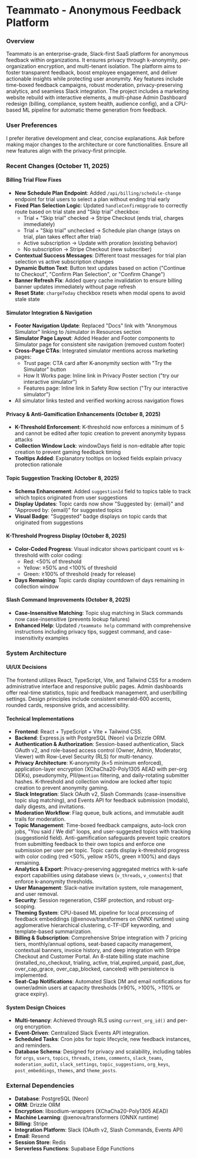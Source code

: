 # Teammato - Anonymous Feedback Platform

### Overview
Teammato is an enterprise-grade, Slack-first SaaS platform for anonymous feedback within organizations. It ensures privacy through k-anonymity, per-organization encryption, and multi-tenant isolation. The platform aims to foster transparent feedback, boost employee engagement, and deliver actionable insights while protecting user anonymity. Key features include time-boxed feedback campaigns, robust moderation, privacy-preserving analytics, and seamless Slack integration. The project includes a marketing website rebuild with interactive elements, a multi-phase Admin Dashboard redesign (billing, compliance, system health, audience config), and a CPU-based ML pipeline for automatic theme generation from feedback.

### User Preferences
I prefer iterative development and clear, concise explanations. Ask before making major changes to the architecture or core functionalities. Ensure all new features align with the privacy-first principle.

### Recent Changes (October 11, 2025)

#### Billing Trial Flow Fixes
- **New Schedule Plan Endpoint**: Added `/api/billing/schedule-change` endpoint for trial users to select a plan without ending trial early
- **Fixed Plan Selection Logic**: Updated `handleConfirmUpgrade` to correctly route based on trial state and "Skip trial" checkbox:
  - Trial + "Skip trial" checked → Stripe Checkout (ends trial, charges immediately)
  - Trial + "Skip trial" unchecked → Schedule plan change (stays on trial, plan takes effect after trial)
  - Active subscription → Update with proration (existing behavior)
  - No subscription → Stripe Checkout (new subscriber)
- **Contextual Success Messages**: Different toast messages for trial plan selection vs active subscription changes
- **Dynamic Button Text**: Button text updates based on action ("Continue to Checkout", "Confirm Plan Selection", or "Confirm Change")
- **Banner Refresh Fix**: Added query cache invalidation to ensure billing banner updates immediately without page refresh
- **Reset State**: `chargeToday` checkbox resets when modal opens to avoid stale state

#### Simulator Integration & Navigation
- **Footer Navigation Update**: Replaced "Docs" link with "Anonymous Simulator" linking to /simulator in Resources section
- **Simulator Page Layout**: Added Header and Footer components to Simulator page for consistent site navigation (removed custom footer)
- **Cross-Page CTAs**: Integrated simulator mentions across marketing pages:
  - Trust page: CTA card after K-anonymity section with "Try the Simulator" button
  - How It Works page: Inline link in Privacy Poster section ("try our interactive simulator")
  - Features page: Inline link in Safety Row section ("Try our interactive simulator")
- All simulator links tested and verified working across navigation flows

#### Privacy & Anti-Gamification Enhancements (October 8, 2025)
- **K-Threshold Enforcement**: K-threshold now enforces a minimum of 5 and cannot be edited after topic creation to prevent anonymity bypass attacks
- **Collection Window Lock**: windowDays field is non-editable after topic creation to prevent gaming feedback timing
- **Tooltips Added**: Explanatory tooltips on locked fields explain privacy protection rationale

#### Topic Suggestion Tracking (October 8, 2025)
- **Schema Enhancement**: Added `suggestionId` field to topics table to track which topics originated from user suggestions
- **Display Updates**: Topic cards now show "Suggested by: {email}" and "Approved by: {email}" for suggested topics
- **Visual Badge**: "Suggested" badge displays on topic cards that originated from suggestions

#### K-Threshold Progress Display (October 8, 2025)
- **Color-Coded Progress**: Visual indicator shows participant count vs k-threshold with color coding:
  - Red: <50% of threshold
  - Yellow: ≥50% and <100% of threshold
  - Green: ≥100% of threshold (ready for release)
- **Days Remaining**: Topic cards display countdown of days remaining in collection window

#### Slash Command Improvements (October 8, 2025)
- **Case-Insensitive Matching**: Topic slug matching in Slack commands now case-insensitive (prevents lookup failures)
- **Enhanced Help**: Updated `/teammato help` command with comprehensive instructions including privacy tips, suggest command, and case-insensitivity examples

### System Architecture

#### UI/UX Decisions
The frontend utilizes React, TypeScript, Vite, and Tailwind CSS for a modern administrative interface and responsive public pages. Admin dashboards offer real-time statistics, topic and feedback management, and user/billing settings. Design principles include consistent emerald-600 accents, rounded cards, responsive grids, and accessibility.

#### Technical Implementations
- **Frontend**: React + TypeScript + Vite + Tailwind CSS.
- **Backend**: Express.js with PostgreSQL (Neon) via Drizzle ORM.
- **Authentication & Authorization**: Session-based authentication, Slack OAuth v2, and role-based access control (Owner, Admin, Moderator, Viewer) with Row-Level Security (RLS) for multi-tenancy.
- **Privacy Architecture**: K-anonymity (k=5 minimum enforced), application-layer encryption (XChaCha20-Poly1305 AEAD with per-org DEKs), pseudonymity, PII/`@mention` filtering, and daily-rotating submitter hashes. K-threshold and collection window are locked after topic creation to prevent anonymity gaming.
- **Slack Integration**: Slack OAuth v2, Slash Commands (case-insensitive topic slug matching), and Events API for feedback submission (modals), daily digests, and invitations.
- **Moderation Workflow**: Flag queue, bulk actions, and immutable audit trails for moderation.
- **Topic Management**: Time-boxed feedback campaigns, auto-lock cron jobs, "You said / We did" loops, and user-suggested topics with tracking (suggestionId field). Anti-gamification safeguards prevent topic creators from submitting feedback to their own topics and enforce one submission per user per topic. Topic cards display k-threshold progress with color coding (red <50%, yellow ≥50%, green ≥100%) and days remaining.
- **Analytics & Export**: Privacy-preserving aggregated metrics with k-safe export capabilities using database views (`v_threads`, `v_comments`) that enforce k-anonymity thresholds.
- **User Management**: Slack-native invitation system, role management, and user removal.
- **Security**: Session regeneration, CSRF protection, and robust org-scoping.
- **Theming System**: CPU-based ML pipeline for local processing of feedback embeddings (@xenova/transformers on ONNX runtime) using agglomerative hierarchical clustering, c-TF-IDF keywording, and template-based summarization.
- **Billing & Subscription**: Comprehensive Stripe integration with 7 pricing tiers, monthly/annual options, seat-based capacity management, contextual banners, invoice history, and deep integration with Stripe Checkout and Customer Portal. An 8-state billing state machine (installed_no_checkout, trialing, active, trial_expired_unpaid, past_due, over_cap_grace, over_cap_blocked, canceled) with persistence is implemented.
- **Seat-Cap Notifications**: Automated Slack DM and email notifications for owner/admin users at capacity thresholds (≥90%, >100%, >110% or grace expiry).

#### System Design Choices
- **Multi-tenancy**: Achieved through RLS using `current_org_id()` and per-org encryption.
- **Event-Driven**: Centralized Slack Events API integration.
- **Scheduled Tasks**: Cron jobs for topic lifecycle, new feedback instances, and reminders.
- **Database Schema**: Designed for privacy and scalability, including tables for `orgs`, `users`, `topics`, `threads`, `items`, `comments`, `slack_teams`, `moderation_audit`, `slack_settings`, `topic_suggestions`, `org_keys`, `post_embeddings`, `themes`, and `theme_posts`.

### External Dependencies

- **Database**: PostgreSQL (Neon)
- **ORM**: Drizzle ORM
- **Encryption**: libsodium-wrappers (XChaCha20-Poly1305 AEAD)
- **Machine Learning**: @xenova/transformers (ONNX runtime)
- **Billing**: Stripe
- **Integration Platform**: Slack (OAuth v2, Slash Commands, Events API)
- **Email**: Resend
- **Session Store**: Redis
- **Serverless Functions**: Supabase Edge Functions